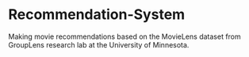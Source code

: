# Recommendation-System
Making movie recommendations based on the MovieLens dataset from GroupLens research lab at the University of Minnesota.
